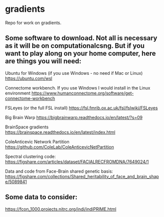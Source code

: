 # gradients

Repo for work on gradients.

## Some software to download. Not all is necessary as it will be on computationalcsng. But if you want to play along on your home computer, here are things you will need:

Ubuntu for Windows (if you use Windows - no need if Mac or Linux)
https://ubuntu.com/wsl

Connectome workbench. If you use Windows I would install in the Linux environment
https://www.humanconnectome.org/software/get-connectome-workbench

FSLeyes (or the full FSL install)
https://fsl.fmrib.ox.ac.uk/fsl/fslwiki/FSLeyes

Big Brain Warp
https://bigbrainwarp.readthedocs.io/en/latest/?s=09

BrainSpace gradients
https://brainspace.readthedocs.io/en/latest/index.html

ColeAnticevic Network Partition
https://github.com/ColeLab/ColeAnticevicNetPartition

Spectral clustering code:
https://figshare.com/articles/dataset/FACIALRECFROMDNA/7649024/1

Data and code from Face-Brain shared genetic basis:
https://figshare.com/collections/Shared_heritability_of_face_and_brain_shape/5089841

## Some data to consider:

https://fcon_1000.projects.nitrc.org/indi/indiPRIME.html
